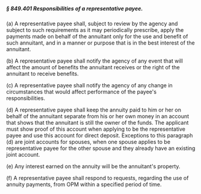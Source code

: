 ##### § 849.401 Responsibilities of a representative payee. #####

(a) A representative payee shall, subject to review by the agency and subject to such requirements as it may periodically prescribe, apply the payments made on behalf of the annuitant only for the use and benefit of such annuitant, and in a manner or purpose that is in the best interest of the annuitant.

(b) A representative payee shall notify the agency of any event that will affect the amount of benefits the annuitant receives or the right of the annuitant to receive benefits.

(c) A representative payee shall notify the agency of any change in circumstances that would affect performance of the payee's responsibilities.

(d) A representative payee shall keep the annuity paid to him or her on behalf of the annuitant separate from his or her own money in an account that shows that the annuitant is still the owner of the funds. The applicant must show proof of this account when applying to be the representative payee and use this account for direct deposit. Exceptions to this paragraph (d) are joint accounts for spouses, when one spouse applies to be representative payee for the other spouse and they already have an existing joint account.

(e) Any interest earned on the annuity will be the annuitant's property.

(f) A representative payee shall respond to requests, regarding the use of annuity payments, from OPM within a specified period of time.